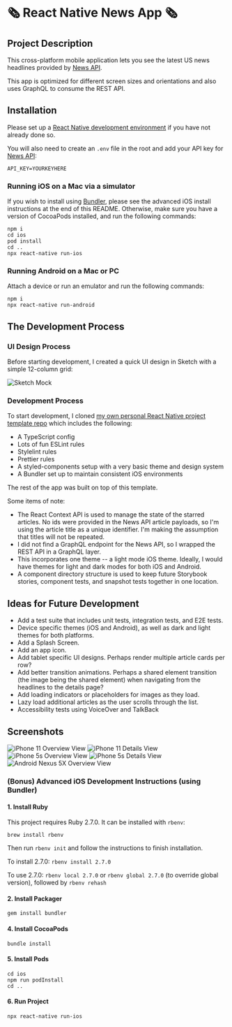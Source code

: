 # 🗞 React Native News App 🗞

## Project Description

This cross-platform mobile application lets you see the latest US news headlines provided by [News API](https://newsapi.org).

This app is optimized for different screen sizes and orientations and also uses GraphQL to consume the REST API.

## Installation

Please set up a [React Native development environment](https://reactnative.dev/docs/environment-setup) if you have not already done so.

You will also need to create an `.env` file in the root and add your API key for [News API](https://newsapi.org):

```
API_KEY=YOURKEYHERE
```

### Running iOS on a Mac via a simulator

If you wish to install using [Bundler](https://bundler.io/), please see the advanced iOS install instructions at the end of this README. Otherwise, make sure you have a version of CocoaPods installed, and run the following commands:

```
npm i
cd ios
pod install
cd ..
npx react-native run-ios
```

### Running Android on a Mac or PC

Attach a device or run an emulator and run the following commands:

```
npm i
npx react-native run-android
```

## The Development Process

### UI Design Process

Before starting development, I created a quick UI design in Sketch with a simple 12-column grid:

![Sketch Mock](screenshots/00-Sketch-Mock.png)

### Development Process

To start development, I cloned [my own personal React Native project template repo](https://github.com/jrapala/react-native-template) which includes the following:

-   A TypeScript config
-   Lots of fun ESLint rules
-   Stylelint rules
-   Prettier rules
-   A styled-components setup with a very basic theme and design system
-   A Bundler set up to maintain consistent iOS environments

The rest of the app was built on top of this template.

Some items of note:

-   The React Context API is used to manage the state of the starred articles. No ids were provided in the News API article payloads, so I'm using the article title as a unique identifier. I'm making the assumption that titles will not be repeated.
-   I did not find a GraphQL endpoint for the News API, so I wrapped the REST API in a GraphQL layer.
-   This incorporates one theme -- a light mode iOS theme. Ideally, I would have themes for light and dark modes for both iOS and Android.
-   A component directory structure is used to keep future Storybook stories, component tests, and snapshot tests together in one location.

## Ideas for Future Development

-   Add a test suite that includes unit tests, integration tests, and E2E tests.
-   Device specific themes (iOS and Android), as well as dark and light themes for both platforms.
-   Add a Splash Screen.
-   Add an app icon.
-   Add tablet specific UI designs. Perhaps render multiple article cards per row?
-   Add better transition animations. Perhaps a shared element transition (the image being the shared element) when navigating from the headlines to the details page?
-   Add loading indicators or placeholders for images as they load.
-   Lazy load additional articles as the user scrolls through the list.
-   Accessibility tests using VoiceOver and TalkBack

## Screenshots

![iPhone 11 Overview View](screenshots/01-iPhone-11-Overview.png) ![iPhone 11 Details View](screenshots/02-iPhone-11-Details.png) ![iPhone 5s Overview View](screenshots/03-iPhone-5S-Overview.png) ![iPhone 5s Details View](screenshots/04-iPhone-5S-Details.png) ![Android Nexus 5X Overview View](screenshots/05-Android-Nexus-5X-Overview.png)

### (Bonus) Advanced iOS Development Instructions (using Bundler)

#### 1. Install Ruby

This project requires Ruby 2.7.0. It can be installed with `rbenv`:

`brew install rbenv`

Then run `rbenv init` and follow the instructions to finish installation.

To install 2.7.0: `rbenv install 2.7.0`

To use 2.7.0: `rbenv local 2.7.0` or `rbenv global 2.7.0` (to override global version), followed by `rbenv rehash`

#### 2. Install Packager

`gem install bundler`

#### 4. Install CocoaPods

`bundle install`

#### 5. Install Pods

```
cd ios
npm run podInstall
cd ..
```

#### 6. Run Project

`npx react-native run-ios`
